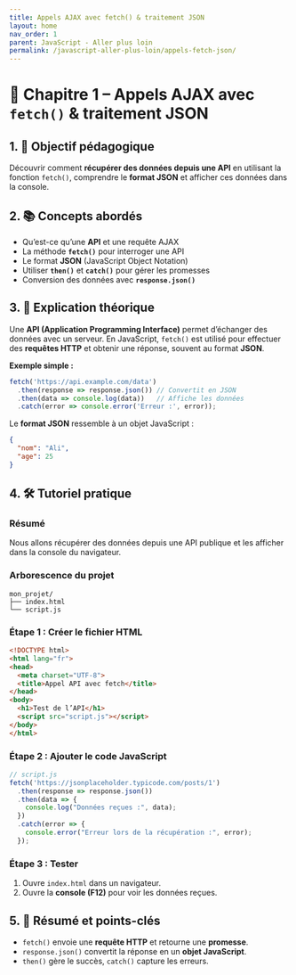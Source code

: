 ```yaml
---
title: Appels AJAX avec fetch() & traitement JSON
layout: home
nav_order: 1
parent: JavaScript - Aller plus loin
permalink: /javascript-aller-plus-loin/appels-fetch-json/
---
```


# 📘 Chapitre 1 – Appels AJAX avec `fetch()` & traitement JSON

## 1. 🎯 Objectif pédagogique

Découvrir comment **récupérer des données depuis une API** en utilisant la fonction `fetch()`, comprendre le **format JSON** et afficher ces données dans la console.

## 2. 📚 Concepts abordés

* Qu’est-ce qu’une **API** et une requête AJAX
* La méthode **`fetch()`** pour interroger une API
* Le format **JSON** (JavaScript Object Notation)
* Utiliser **`then()`** et **`catch()`** pour gérer les promesses
* Conversion des données avec **`response.json()`**

## 3. 🧠 Explication théorique

Une **API (Application Programming Interface)** permet d’échanger des données avec un serveur. En JavaScript, `fetch()` est utilisé pour effectuer des **requêtes HTTP** et obtenir une réponse, souvent au format **JSON**.

**Exemple simple :**

```js
fetch('https://api.example.com/data')
  .then(response => response.json()) // Convertit en JSON
  .then(data => console.log(data))   // Affiche les données
  .catch(error => console.error('Erreur :', error));
```

Le **format JSON** ressemble à un objet JavaScript :

```json
{
  "nom": "Ali",
  "age": 25
}
```

## 4. 🛠 Tutoriel pratique

### Résumé

Nous allons récupérer des données depuis une API publique et les afficher dans la console du navigateur.

### Arborescence du projet

```
mon_projet/
├── index.html
└── script.js
```

### **Étape 1 : Créer le fichier HTML**

```html
<!DOCTYPE html>
<html lang="fr">
<head>
  <meta charset="UTF-8">
  <title>Appel API avec fetch</title>
</head>
<body>
  <h1>Test de l’API</h1>
  <script src="script.js"></script>
</body>
</html>
```

### **Étape 2 : Ajouter le code JavaScript**

```js
// script.js
fetch('https://jsonplaceholder.typicode.com/posts/1')
  .then(response => response.json())
  .then(data => {
    console.log("Données reçues :", data);
  })
  .catch(error => {
    console.error("Erreur lors de la récupération :", error);
  });
```

### **Étape 3 : Tester**

1. Ouvre `index.html` dans un navigateur.
2. Ouvre la **console (F12)** pour voir les données reçues.

## 5. 🧾 Résumé et points-clés

* `fetch()` envoie une **requête HTTP** et retourne une **promesse**.
* `response.json()` convertit la réponse en un **objet JavaScript**.
* `then()` gère le succès, `catch()` capture les erreurs.


